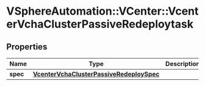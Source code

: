 # VSphereAutomation::VCenter::VcenterVchaClusterPassiveRedeploytask

## Properties
Name | Type | Description | Notes
------------ | ------------- | ------------- | -------------
**spec** | [**VcenterVchaClusterPassiveRedeploySpec**](VcenterVchaClusterPassiveRedeploySpec.md) |  | [optional] 


